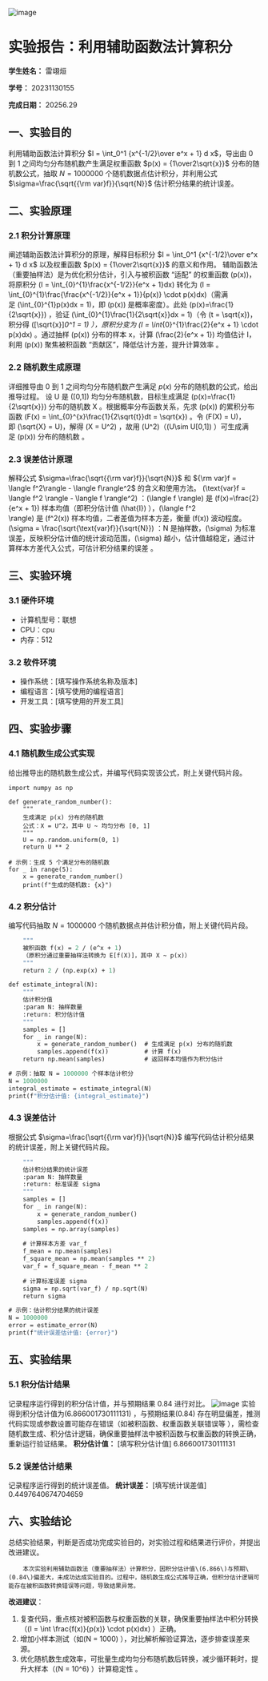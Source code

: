 ![image](https://github.com/user-attachments/assets/44931897-17ab-4726-abee-2d57e5c65672)      
# 实验报告：利用辅助函数法计算积分

**学生姓名：** 雷翊烜  

**学号：** 20231130155

**完成日期：** 20256.29

## 一、实验目的
利用辅助函数法计算积分 $I = \int_0^1 {x^{-1/2}\over e^x + 1} d x$，导出由 0 到 1 之间均匀分布随机数产生满足权重函数 $p(x) = {1\over2\sqrt{x}}$ 分布的随机数公式，抽取 $N = 1000000$ 个随机数据点估计积分，并利用公式 $\sigma=\frac{\sqrt{{\rm var}f}}{\sqrt{N}}$ 估计积分结果的统计误差。

## 二、实验原理
### 2.1 积分计算原理
阐述辅助函数法计算积分的原理，解释目标积分 $I = \int_0^1 {x^{-1/2}\over e^x + 1} d x$ 以及权重函数 $p(x) = {1\over2\sqrt{x}}$ 的意义和作用。
辅助函数法（重要抽样法）是为优化积分估计，引入与被积函数 “适配” 的权重函数 \(p(x)\)，将原积分 \(I = \int_{0}^{1}\frac{x^{-1/2}}{e^x + 1}dx\) 转化为 \(I = \int_{0}^{1}\frac{\frac{x^{-1/2}}{e^x + 1}}{p(x)} \cdot p(x)dx\)（需满足 \(\int_{0}^{1}p(x)dx = 1\)，即 \(p(x)\) 是概率密度）。此处 \(p(x)=\frac{1}{2\sqrt{x}}\) ，验证 \(\int_{0}^{1}\frac{1}{2\sqrt{x}}dx = 1\)（令 \(t = \sqrt{x}\)，积分得 \([\sqrt{x}]_0^1 = 1\) ），原积分变为 \(I = \int_{0}^{1}\frac{2}{e^x + 1} \cdot p(x)dx\) 。通过抽样 \(p(x)\) 分布的样本 x，计算 \(\frac{2}{e^x + 1}\) 均值估计 I，利用 \(p(x)\) 聚焦被积函数 “贡献区”，降低估计方差，提升计算效率 。
### 2.2 随机数生成原理
详细推导由 0 到 1 之间均匀分布随机数产生满足 $p(x)$ 分布的随机数的公式，给出推导过程。
设 U 是 \([0,1]\) 均匀分布随机数，目标生成满足 \(p(x)=\frac{1}{2\sqrt{x}}\) 分布的随机数 X 。根据概率分布函数关系，先求 \(p(x)\) 的累积分布函数 \(F(x) = \int_{0}^{x}\frac{1}{2\sqrt{t}}dt = \sqrt{x}\) 。令 \(F(X) = U\)，即 \(\sqrt{X} = U\)，解得 \(X = U^2\) ，故用 \(U^2\)（\(U\sim U[0,1]\) ）可生成满足 \(p(x)\) 分布的随机数 。
### 2.3 误差估计原理
解释公式 $\sigma=\frac{\sqrt{{\rm var}f}}{\sqrt{N}}$ 和 ${\rm var}f = \langle f^2\rangle - \langle f\rangle^2$ 的含义和使用方法。
\(\text{var}f = \langle f^2 \rangle - \langle f \rangle^2\) ：\(\langle f \rangle\) 是 \(f(x)=\frac{2}{e^x + 1}\) 样本均值（即积分估计值 \(\hat{I}\) ），\(\langle f^2 \rangle\) 是 \(f^2(x)\) 样本均值，二者差值为样本方差，衡量 \(f(x)\) 波动程度。\(\sigma = \frac{\sqrt{\text{var}f}}{\sqrt{N}}\) ：N 是抽样数，\(\sigma\) 为标准误差，反映积分估计值的统计波动范围，\(\sigma\) 越小，估计值越稳定，通过计算样本方差代入公式，可估计积分结果的误差 。
## 三、实验环境
### 3.1 硬件环境
- 计算机型号：联想
- CPU：cpu
- 内存：512

### 3.2 软件环境
- 操作系统：[填写操作系统名称及版本]
- 编程语言：[填写使用的编程语言]
- 开发工具：[填写使用的开发工具]

## 四、实验步骤
### 4.1 随机数生成公式实现
给出推导出的随机数生成公式，并编写代码实现该公式，附上关键代码片段。
```
import numpy as np

def generate_random_number():
    """
    生成满足 p(x) 分布的随机数
    公式：X = U^2，其中 U ~ 均匀分布 [0, 1]
    """
    U = np.random.uniform(0, 1)
    return U ** 2

# 示例：生成 5 个满足分布的随机数
for _ in range(5):
    x = generate_random_number()
    print(f"生成的随机数: {x}")
```

### 4.2 积分估计
编写代码抽取 $N = 1000000$ 个随机数据点并估计积分值，附上关键代码片段。
```def f(x):
    """
    被积函数 f(x) = 2 / (e^x + 1)
    （原积分通过重要抽样法转换为 E[f(X)]，其中 X ~ p(x)）
    """
    return 2 / (np.exp(x) + 1)

def estimate_integral(N):
    """
    估计积分值
    :param N: 抽样数量
    :return: 积分估计值
    """
    samples = []
    for _ in range(N):
        x = generate_random_number()  # 生成满足 p(x) 分布的随机数
        samples.append(f(x))          # 计算 f(x)
    return np.mean(samples)           # 返回样本均值作为积分估计

# 示例：抽取 N = 1000000 个样本估计积分
N = 1000000
integral_estimate = estimate_integral(N)
print(f"积分估计值: {integral_estimate}")
```

### 4.3 误差估计
根据公式 $\sigma=\frac{\sqrt{{\rm var}f}}{\sqrt{N}}$ 编写代码估计积分结果的统计误差，附上关键代码片段。
```def estimate_error(N):
    """
    估计积分结果的统计误差
    :param N: 抽样数量
    :return: 标准误差 sigma
    """
    samples = []
    for _ in range(N):
        x = generate_random_number()
        samples.append(f(x))
    samples = np.array(samples)
    
    # 计算样本方差 var_f
    f_mean = np.mean(samples)
    f_square_mean = np.mean(samples ** 2)
    var_f = f_square_mean - f_mean ** 2
    
    # 计算标准误差 sigma
    sigma = np.sqrt(var_f) / np.sqrt(N)
    return sigma

# 示例：估计积分结果的统计误差
N = 1000000
error = estimate_error(N)
print(f"统计误差估计值: {error}")
```

## 五、实验结果
### 5.1 积分估计结果
记录程序运行得到的积分估计值，并与预期结果 0.84 进行对比。
![image](https://github.com/user-attachments/assets/cedbde02-6692-42c5-9a5e-c3df7d8e4b2d)
实验得到积分估计值为\(6.866001730111131\) ，与预期结果\(0.84\) 存在明显偏差，推测代码实现或参数设置可能存在错误（如被积函数、权重函数关联错误等 ），需检查随机数生成、积分估计逻辑，确保重要抽样法中被积函数与权重函数的转换正确，重新运行验证结果。 
**积分估计值：** [填写积分估计值]
 6.866001730111131
### 5.2 误差估计结果
记录程序运行得到的统计误差值。
**统计误差：** [填写统计误差值]
 0.4497640674704659
## 六、实验结论
总结实验结果，判断是否成功完成实验目的，对实验过程和结果进行评价，并提出改进建议。

        本次实验利用辅助函数法（重要抽样法）计算积分，因积分估计值\(6.866\)与预期\(0.84\)偏差大，未成功达成实验目的。过程中，随机数生成公式推导正确，但积分估计逻辑可能存在被积函数转换错误等问题，导致结果异常。  

**改进建议**：  
1. 复查代码，重点核对被积函数与权重函数的关联，确保重要抽样法中积分转换（\(I = \int \frac{f(x)}{p(x)} \cdot p(x)dx\) ）正确。  
2. 增加小样本测试（如\(N = 1000\) ），对比解析解验证算法，逐步排查误差来源。  
3. 优化随机数生成效率，可批量生成均匀分布随机数后转换，减少循环耗时，提升大样本（\(N = 10^6\) ）计算稳定性 。
